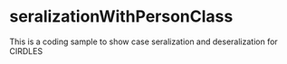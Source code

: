 # seralizationWithPersonClass

This is a coding sample to show case seralization and deseralization for CIRDLES
